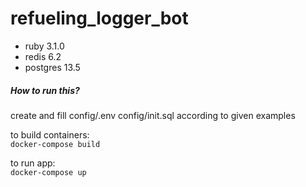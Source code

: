 # refueling_logger_bot
- ruby 3.1.0
- redis 6.2
- postgres 13.5

##### How to run this?
create and fill config/.env config/init.sql according to given examples 

to build containers:
<br>
`docker-compose build`

to run app:
<br>
`docker-compose up`
